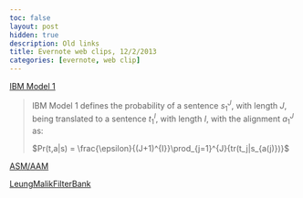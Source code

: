 ```yaml
---
toc: false
layout: post
hidden: true
description: Old links
title: Evernote web clips, 12/2/2013
categories: [evernote, web clip]
---
```


[IBM Model 1](https://web.archive.org/web/20120718232853/http://malt.ml.cmu.edu/mw/index.php/IBM_Model_1)

> IBM Model 1 defines the probability of a sentence $s_1^J$, with length $J$, being translated to a sentence $t_1^I$, with length $I$, with the alignment $a_1^J$ as:
>
> $Pr(t,a|s) = \frac{\epsilon}{(J+1)^{I}}\prod_{j=1}^{J}{tr(t_j|s_{a(j)})}$


[ASM/AAM](http://www.mathworks.com/matlabcentral/fileexchange/26706-active-shape-model-asm-and-active-appearance-model-aam)

[LeungMalikFilterBank](http://openimaj.org/apidocs/org/openimaj/image/processing/convolution/filterbank/LeungMalikFilterBank.html)
